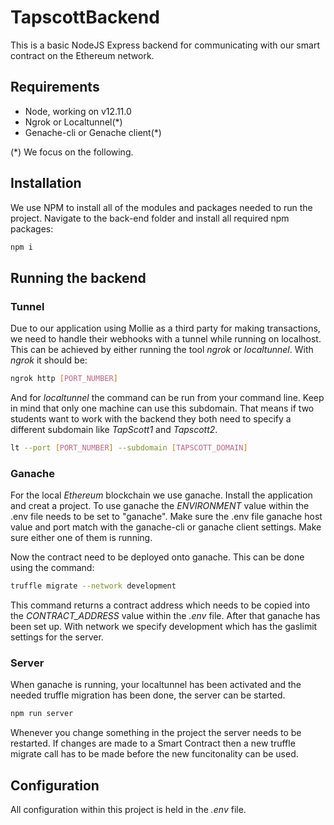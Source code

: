 # TapscottBackend

This is a basic NodeJS Express backend for communicating with our smart contract on the Ethereum network.

## Requirements
* Node, working on v12.11.0 
* Ngrok or Localtunnel(*)
* Genache-cli or Genache client(*)

(*) We focus on the following.

## Installation
We use NPM to install all of the modules and packages needed to run the project. Navigate to the back-end folder and install all required npm packages:
```bash
npm i
```

## Running the backend

### Tunnel
Due to our application using Mollie as a third party for making transactions, we need to handle their webhooks with a tunnel while running on localhost. This can be achieved by either running the tool *ngrok* or *localtunnel*. With *ngrok* it should be:
```bash
ngrok http [PORT_NUMBER]
```

And for *localtunnel* the command can be run from your command line. Keep in mind that only one machine can use this subdomain. That means if two students want to work with the backend they both need to specify a different subdomain like *TapScott1* and *Tapscott2*.
```bash
lt --port [PORT_NUMBER] --subdomain [TAPSCOTT_DOMAIN] 
```

### Ganache
For the local *Ethereum* blockchain we use ganache. Install the application and creat a project.
To use ganache the *ENVIRONMENT* value within the .env file needs to be set to "ganache". Make sure the .env file ganache host value and port match with the ganache-cli or ganache client settings. Make sure either one of them is running.

Now the contract need to be deployed onto ganache. This can be done using the command:
```bash
truffle migrate --network development
```

This command returns a contract address which needs to be copied into the *CONTRACT_ADDRESS* value within the *.env* file. After that ganache has been set up. With network we specify development which has the gaslimit settings for the server.

### Server

When ganache is running, your localtunnel has been activated and the needed truffle migration has been done, the server can be started.
```bash
npm run server
```
Whenever you change something in the project the server needs to be restarted. If changes are made to a Smart Contract then a new truffle migrate call has to be made before the new funcitonality can be used.
## Configuration
All configuration within this project is held in the *.env* file.
